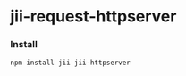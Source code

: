 jii-request-httpserver
======================

### Install

```sh
npm install jii jii-httpserver
```